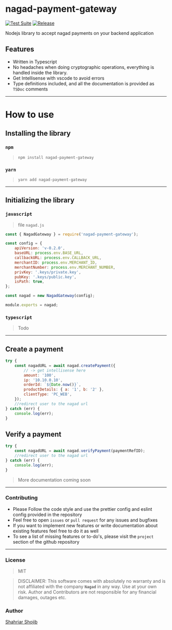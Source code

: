 # nagad-payment-gateway

[![Test Suite](https://github.com/shahriar-shojib/nagad-payment-gateway/actions/workflows/test.yml/badge.svg)](https://github.com/shahriar-shojib/nagad-payment-gateway/actions/workflows/test.yml)
[![Release](https://github.com/shahriar-shojib/nagad-payment-gateway/actions/workflows/release.yml/badge.svg)](https://github.com/shahriar-shojib/nagad-payment-gateway/actions/workflows/release.yml)

Nodejs library to accept nagad payments on your backend application

## Features

- Written in Typescript
- No headaches when doing cryptographic operations, everything is handled inside the library.
- Get Intellisense with vscode to avoid errors
- Type definitions included, and all the documentation is provided as `TSDoc` comments

---

# How to use

## Installing the library

### `npm`

> `npm install nagad-payment-gateway`

### `yarn`

> `yarn add nagad-payment-gateway`

---

## Initializing the library

### `javascript`

> file `nagad.js`

```javascript
const { NagadGateway } = require('nagad-payment-gateway');

const config = {
	apiVersion: 'v-0.2.0',
	baseURL: process.env.BASE_URL,
	callbackURL: process.env.CALLBACK_URL,
	merchantID: process.env.MERCHANT_ID,
	merchantNumber: process.env.MERCHANT_NUMBER,
	privKey: '.keys/private.key',
	pubKey: '.keys/public.key',
	isPath: true,
};

const nagad = new NagadGateway(config);

module.exports = nagad;
```

### `typescript`

> Todo

---

## Create a payment

```javascript
try {
	const nagadURL = await nagad.createPayment({
		// -> get intellisense here
		amount: '100',
		ip: '10.10.0.10',
		orderId: `${Date.now()}`,
		productDetails: { a: '1', b: '2' },
		clientType: 'PC_WEB',
	});
	//redirect user to the nagad url
} catch (err) {
	console.log(err);
}
```

## Verify a payment

```javascript
try {
	const nagadURL = await nagad.verifyPayment(paymentRefID);
	//redirect user to the nagad url
} catch (err) {
	console.log(err);
}
```

> More documentation coming soon

---

### Contributing

- Please Follow the code style and use the prettier config and eslint config provided in the repository
- Feel free to open `issues` or `pull request` for any issues and bugfixes
- If you want to implement new features or write documentation about existing features feel free to do it as well
- To see a list of missing features or to-do's, please visit the `project` section of the github repository

---

### License

> MIT

> DISCLAIMER: This software comes with absolutely no warranty and is not affiliated with the company **`Nagad`** in any way. Use at your own risk. Author and Contributors are not responsible for any financial damages, outages etc.

### Author

[Shahriar Shojib](https://github.com/shahriar-shojib)
